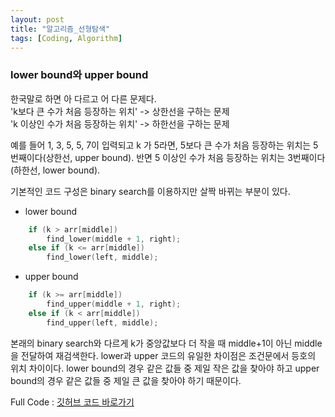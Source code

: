 ```yaml
---
layout: post
title: "알고리즘_선형탐색"
tags: [Coding, Algorithm]
---
```


### lower bound와 upper bound

한국말로 하면 아 다르고 어 다른 문제다.<br>
'k보다 큰 수가 처음 등장하는 위치' -> 상한선을 구하는 문제<br>
'k 이상인 수가 처음 등장하는 위치' -> 하한선을 구하는 문제<br>

예를 들어 1, 3, 5, 5, 7이 입력되고 k 가 5라면, 5보다 큰 수가 처음 등장하는 위치는 5번째이다(상한선, upper bound). 반면 5 이상인 수가 처음 등장하는 위치는 3번째이다 (하한선, lower bound).

기본적인 코드 구성은 binary search를 이용하지만 살짝 바뀌는 부분이 있다.

- lower bound
```cpp
	if (k > arr[middle])
		find_lower(middle + 1, right);
	else if (k <= arr[middle])
		find_lower(left, middle);
```

- upper bound
```cpp
	if (k >= arr[middle])
		find_upper(middle + 1, right);
	else if (k < arr[middle])
		find_upper(left, middle);
```

본래의 binary search와 다르게 k가 중앙값보다 더 작을 때 middle+1이 아닌 middle을 전달하여 재검색한다. lower과 upper 코드의 유일한 차이점은 조건문에서 등호의 위치 차이이다. lower bound의 경우 같은 값들 중 제일 작은 값을 찾아야 하고 upper bound의 경우 같은 값들 중 제일 큰 값을 찾아야 하기 때문이다.

Full Code : <a href="https://github.com/suyeon0506/Algorithm/tree/master/%EB%AC%B8%EC%B0%BD%EC%95%8C(%EC%A4%91%EA%B8%89)/%ED%83%90%EC%83%89_%EC%84%A0%ED%98%95%EA%B5%AC%EC%A1%B0">깃허브 코드 바로가기</a>